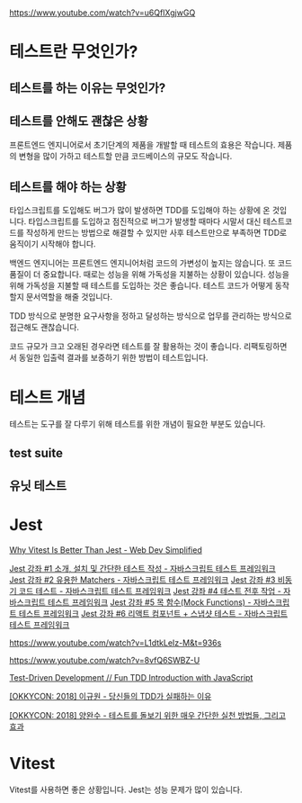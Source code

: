 #

https://www.youtube.com/watch?v=u6QfIXgjwGQ

# 테스트란 무엇인가?

## 테스트를 하는 이유는 무엇인가?

## 테스트를 안해도 괜찮은 상황

프론트엔드 엔지니어로서 초기단계의 제품을 개발할 때 테스트의 효용은 작습니다. 제품의 변형을 많이 가하고 테스트할 만큼 코드베이스의 규모도 작습니다.

## 테스트를 해야 하는 상황

타입스크립트를 도입해도 버그가 많이 발생하면 TDD를 도입해야 하는 상황에 온 것입니다. 타입스크립트를 도입하고 점진적으로 버그가 발생할 때마다 시말서 대신 테스트코드를 작성하게 만드는 방법으로 해결할 수 있지만 사후 테스트만으로 부족하면 TDD로 움직이기 시작해야 합니다.

백엔드 엔지니어는 프론트엔드 엔지니어처럼 코드의 가변성이 높지는 않습니다. 또 코드 품질이 더 중요합니다. 때로는 성능을 위해 가독성을 지불하는 상황이 있습니다. 성능을 위해 가독성을 지불할 때 테스트를 도입하는 것은 좋습니다. 테스트 코드가 어떻게 동작할지 문서역할을 해줄 것입니다.

TDD 방식으로 분명한 요구사항을 정하고 달성하는 방식으로 업무를 관리하는 방식으로 접근해도 괜찮습니다.

코드 규모가 크고 오래된 경우라면 테스트를 잘 활용하는 것이 좋습니다. 리팩토링하면서 동일한 입출력 결과를 보증하기 위한 방법이 테스트입니다.

# 테스트 개념

테스트는 도구를 잘 다루기 위해 테스트를 위한 개념이 필요한 부분도 있습니다.

## test suite

## 유닛 테스트

# Jest

[Why Vitest Is Better Than Jest - Web Dev Simplified](https://www.youtube.com/watch?v=7f-71kYhK00)

[Jest 강좌 #1 소개, 설치 및 간단한 테스트 작성 - 자바스크립트 테스트 프레임워크](https://www.youtube.com/watch?v=g4MdUjxA-S4)
[Jest 강좌 #2 유용한 Matchers - 자바스크립트 테스트 프레임워크](https://www.youtube.com/watch?v=_36vt4fBjOQ)
[Jest 강좌 #3 비동기 코드 테스트 - 자바스크립트 테스트 프레임워크](https://www.youtube.com/watch?v=snFRUjYR6j4)
[Jest 강좌 #4 테스트 전후 작업 - 자바스크립트 테스트 프레임워크](https://www.youtube.com/watch?v=TRZ2XdmctSQ&t=611s)
[Jest 강좌 #5 목 함수(Mock Functions) - 자바스크립트 테스트 프레임워크](https://www.youtube.com/watch?v=9xBjErtlr1o)
[Jest 강좌 #6 리액트 컴포넌트 + 스냅샷 테스트 - 자바스크립트 테스트 프레임워크](https://www.youtube.com/watch?v=g4rMWtPNOr8)

https://www.youtube.com/watch?v=L1dtkLeIz-M&t=936s

https://www.youtube.com/watch?v=8vfQ6SWBZ-U

[Test-Driven Development // Fun TDD Introduction with JavaScript](https://www.youtube.com/watch?v=Jv2uxzhPFl4)

[[OKKYCON: 2018] 이규원 - 당신들의 TDD가 실패하는 이유](https://www.youtube.com/watch?v=UttzAcbuk5k)

[[OKKYCON: 2018] 양완수 - 테스트를 돌보기 위한 매우 간단한 실천 방법들, 그리고 효과](https://www.youtube.com/watch?v=KXxPzokPpbc)

# Vitest

Vitest를 사용하면 좋은 상황입니다. Jest는 성능 문제가 많이 있습니다.
